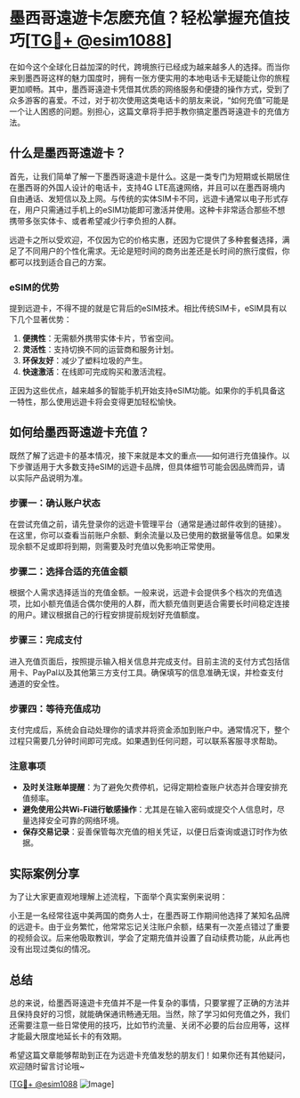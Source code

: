 # 墨西哥遠遊卡怎麽充值？轻松掌握充值技巧[[TG💪+ @esim1088](https://t.me/s/esim1088)]

在如今这个全球化日益加深的时代，跨境旅行已经成为越来越多人的选择。而当你来到墨西哥这样的魅力国度时，拥有一张方便实用的本地电话卡无疑能让你的旅程更加顺畅。其中，墨西哥遠遊卡凭借其优质的网络服务和便捷的操作方式，受到了众多游客的喜爱。不过，对于初次使用这类电话卡的朋友来说，“如何充值”可能是一个让人困惑的问题。别担心，这篇文章将手把手教你搞定墨西哥遠遊卡的充值方法。

## 什么是墨西哥遠遊卡？

首先，让我们简单了解一下墨西哥遠遊卡是什么。这是一类专门为短期或长期居住在墨西哥的外国人设计的电话卡，支持4G LTE高速网络，并且可以在墨西哥境内自由通话、发短信以及上网。与传统的实体SIM卡不同，远遊卡通常以电子形式存在，用户只需通过手机上的eSIM功能即可激活并使用。这种卡非常适合那些不想携带多张实体卡、或者希望减少行李负担的人群。

远遊卡之所以受欢迎，不仅因为它的价格实惠，还因为它提供了多种套餐选择，满足了不同用户的个性化需求。无论是短时间的商务出差还是长时间的旅行度假，你都可以找到适合自己的方案。

### eSIM的优势

提到远遊卡，不得不提的就是它背后的eSIM技术。相比传统SIM卡，eSIM具有以下几个显著优势：

1. **便携性**：无需额外携带实体卡片，节省空间。
2. **灵活性**：支持切换不同的运营商和服务计划。
3. **环保友好**：减少了塑料垃圾的产生。
4. **快速激活**：在线即可完成购买和激活流程。

正因为这些优点，越来越多的智能手机开始支持eSIM功能。如果你的手机具备这一特性，那么使用远遊卡将会变得更加轻松愉快。

## 如何给墨西哥遠遊卡充值？

既然了解了远遊卡的基本情况，接下来就是本文的重点——如何进行充值操作。以下步骤适用于大多数支持eSIM的远遊卡品牌，但具体细节可能会因品牌而异，请以实际产品说明为准。

### 步骤一：确认账户状态

在尝试充值之前，请先登录你的远遊卡管理平台（通常是通过邮件收到的链接）。在这里，你可以查看当前账户余额、剩余流量以及已使用的数据量等信息。如果发现余额不足或即将到期，则需要及时充值以免影响正常使用。

### 步骤二：选择合适的充值金额

根据个人需求选择适当的充值金额。一般来说，远遊卡会提供多个档次的充值选项，比如小额充值适合偶尔使用的人群，而大额充值则更适合需要长时间稳定连接的用户。建议根据自己的行程安排提前规划好充值额度。

### 步骤三：完成支付

进入充值页面后，按照提示输入相关信息并完成支付。目前主流的支付方式包括信用卡、PayPal以及其他第三方支付工具。确保填写的信息准确无误，并检查支付通道的安全性。

### 步骤四：等待充值成功

支付完成后，系统会自动处理你的请求并将资金添加到账户中。通常情况下，整个过程只需要几分钟时间即可完成。如果遇到任何问题，可以联系客服寻求帮助。

### 注意事项

- **及时关注账单提醒**：为了避免欠费停机，记得定期检查账户状态并合理安排充值频率。
- **避免使用公共Wi-Fi进行敏感操作**：尤其是在输入密码或提交个人信息时，尽量选择安全可靠的网络环境。
- **保存交易记录**：妥善保管每次充值的相关凭证，以便日后查询或退订时作为依据。

## 实际案例分享

为了让大家更直观地理解上述流程，下面举个真实案例来说明：

小王是一名经常往返中美两国的商务人士，在墨西哥工作期间他选择了某知名品牌的远遊卡。由于业务繁忙，他常常忘记关注账户余额，结果有一次差点错过了重要的视频会议。后来他吸取教训，学会了定期充值并设置了自动续费功能，从此再也没有出现过类似的情况。

## 总结

总的来说，给墨西哥遠遊卡充值并不是一件复杂的事情，只要掌握了正确的方法并且保持良好的习惯，就能确保通讯畅通无阻。当然，除了学习如何充值之外，我们还需要注意一些日常使用的技巧，比如节约流量、关闭不必要的后台应用等，这样才能最大限度地延长卡的有效期。

希望这篇文章能够帮助到正在为远遊卡充值发愁的朋友们！如果你还有其他疑问，欢迎随时留言讨论哦~

[[TG💪+ @esim1088](https://t.me/s/esim1088) ![Image](https://i.postimg.cc/4NQfJmqS/Snipaste-2025-05-13-00-14-12.png)]